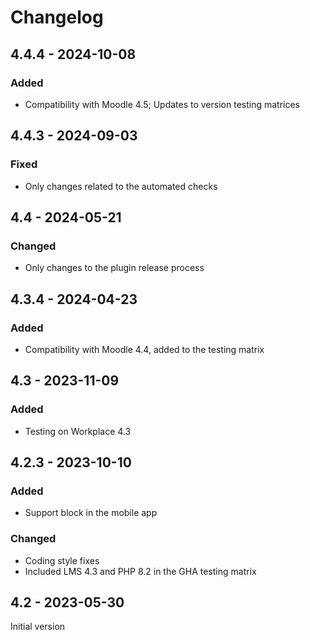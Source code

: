 # Changelog

## 4.4.4 - 2024-10-08
### Added
- Compatibility with Moodle 4.5; Updates to version testing matrices

## 4.4.3 - 2024-09-03
### Fixed
- Only changes related to the automated checks

## 4.4 - 2024-05-21
### Changed
- Only changes to the plugin release process

## 4.3.4 - 2024-04-23
### Added
- Compatibility with Moodle 4.4, added to the testing matrix

## 4.3 - 2023-11-09
### Added
- Testing on Workplace 4.3

## 4.2.3 - 2023-10-10
### Added
- Support block in the mobile app
### Changed
- Coding style fixes
- Included LMS 4.3 and PHP 8.2 in the GHA testing matrix

## 4.2 - 2023-05-30
Initial version
